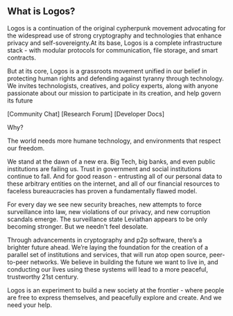 ##  What is Logos?

Logos is a continuation of the original cypherpunk movement advocating for the widespread use of strong cryptography and technologies that enhance 
privacy and self-sovereignty.At its base, Logos is a complete infrastructure stack - with modular protocols for communication, file storage, and smart contracts.

But at its core, Logos is a grassroots movement unified in our belief in protecting human rights and defending against tyranny through technology.
We invites technologists, creatives, and policy experts, along with anyone passionate about our mission to participate in its creation, and help govern 
its future

[Community Chat] [Research Forum] [Developer Docs]

Why?

The world needs more humane technology, and environments that respect our freedom.

We stand at the dawn of a new era. Big Tech, big banks, and even public institutions are failing us. 
Trust in government and social institutions continue to fall. And for good reason - entrusting all of our 
personal data to these arbitrary entities on the internet, and all of our financial resources to faceless 
bureaucracies has proven a fundamentally flawed model.

For every day we see new security breaches, new attempts to force surveillance into law, new violations 
of our privacy, and new corruption scandals emerge. The surveillance state Leviathan appears to be only 
becoming stronger. But we needn't feel desolate.

Through advancements in cryptography and p2p software, there’s a brighter future ahead. We’re laying the 
foundation for the creation of a parallel set of institutions and services, that will run atop open source, 
peer-to-peer networks. We believe in building the future we want to live in, and conducting our lives using 
these systems will lead to a more peaceful, trustworthy 21st century.

Logos is an experiment to build a new society at the frontier - where people are free to express themselves, 
and peacefully explore and create. And we need your help.
